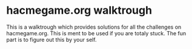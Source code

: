 # hacmegame.org walktrough #

This is a walktrough which provides solutions for all the challenges on hacmegame.org. This is ment to be used if you are totaly stuck. The fun part is to figure out this by your self.
